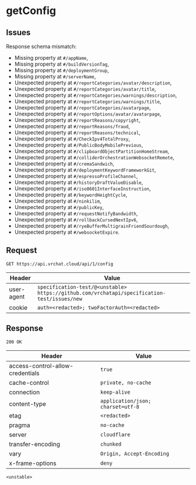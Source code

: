 # getConfig

## Issues
Response schema mismatch:
* Missing property at ``#/appName``,
* Missing property at ``#/buildVersionTag``,
* Missing property at ``#/deploymentGroup``,
* Missing property at ``#/serverName``,
* Unexpected property at ``#/reportCategories/avatar/description``,
* Unexpected property at ``#/reportCategories/avatar/title``,
* Unexpected property at ``#/reportCategories/warnings/description``,
* Unexpected property at ``#/reportCategories/warnings/title``,
* Unexpected property at ``#/reportCategories/avatarpage``,
* Unexpected property at ``#/reportOptions/avatar/avatarpage``,
* Unexpected property at ``#/reportReasons/copyright``,
* Unexpected property at ``#/reportReasons/fraud``,
* Unexpected property at ``#/reportReasons/technical``,
* Unexpected property at ``#/CheckIpv4TotalProxy``,
* Unexpected property at ``#/PublicBodyMobilePrevious``,
* Unexpected property at ``#/clipboardObjectPartitionHomeStream``,
* Unexpected property at ``#/colliderOrchestrationWebsocketRemote``,
* Unexpected property at ``#/cremaSandwich``,
* Unexpected property at ``#/deploymentKeywordFrameworkGit``,
* Unexpected property at ``#/espressoProfileChannel``,
* Unexpected property at ``#/historyDraftValueDisable``,
* Unexpected property at ``#/iso8601InterfaceInstruction``,
* Unexpected property at ``#/keywordHeightCycle``,
* Unexpected property at ``#/ninkilim``,
* Unexpected property at ``#/publicKey``,
* Unexpected property at ``#/requestNotifyBandwidth``,
* Unexpected property at ``#/rollbackCursedNextIpv6``,
* Unexpected property at ``#/ryeBufferMultigrainFriendSourdough``,
* Unexpected property at ``#/websocketExpire``.
## Request
`GET https://api.vrchat.cloud/api/1/config`

| Header | Value |
| ------ | ----- |
| user-agent | `specification-test/@<unstable> https://github.com/vrchatapi/specification-test/issues/new` |
| cookie | `auth=<redacted>; twoFactorAuth=<redacted>` |


## Response
`200 OK`

| Header | Value |
| ------ | ----- |
| access-control-allow-credentials | `true` |
| cache-control | `private, no-cache` |
| connection | `keep-alive` |
| content-type | `application/json; charset=utf-8` |
| etag | `<redacted>` |
| pragma | `no-cache` |
| server | `cloudflare` |
| transfer-encoding | `chunked` |
| vary | `Origin, Accept-Encoding` |
| x-frame-options | `deny` |

```jsonc
<unstable>
```
